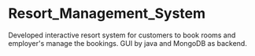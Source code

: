 # Resort_Management_System
Developed interactive resort system for customers to book rooms and employer's manage the bookings. GUI by java and MongoDB as backend.
